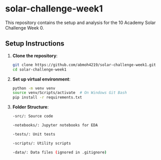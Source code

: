 # solar-challenge-week1
This repository contains the setup and analysis for the 10 Academy Solar Challenge Week 0.
## Setup Instructions
1. **Clone the repository**:
   ```bash
   git clone https://github.com/abmoh4219/solar-challenge-week1.git
   cd solar-challenge-week1
2. **Set up virtual environment**:
   ``` bash
   python -m venv venv
   source venv/Scripts/activate  # On Windows Git Bash
   pip install -r requirements.txt

3. **Folder Structure**:
    ```bash
    -src/: Source code

    -notebooks/: Jupyter notebooks for EDA

    -tests/: Unit tests

    -scripts/: Utility scripts

    -data/: Data files (ignored in .gitignore)



